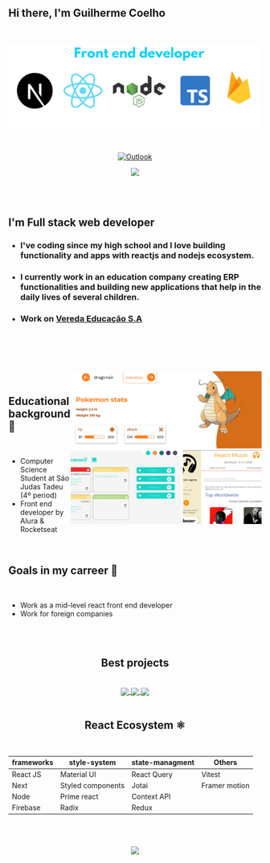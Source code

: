 <h2>Hi there, I'm Guilherme Coelho</h2>

<br>

<p align="center">
<img src="./img/front_end_languages.png"/>
</p>

<br>

<div align="center">

<a href="mailto:gs.coelho_dev@outlook.com" target="_blank" align="center">

![Outlook](https://img.shields.io/badge/Microsoft_Outlook-0078D4?style=for-the-badge&logo=microsoft-outlook&logoColor=white)

<a href='https://www.linkedin.com/in/guilherme-santos-coelho-1b7036210/' target='_blank'><img src='https://img.shields.io/badge/LinkedIn-0077B5?style=for-the-badge&logo=linkedin&logoColor=white'/></a>
</a>

</div>

<br>
<br>

## I'm Full stack web developer

- ### I've coding since my high school and I love building functionality and apps with reactjs and nodejs ecosystem.
- ### I currently work in an education company creating ERP functionalities and building new applications that help in the daily lives of several children.
- ### Work on <a href="https://www.instagram.com/escolavereda/" target="_blank">Vereda Educação S.A</a>

<br/>

<br/><br/>

<div>
<img src="./img/background_projects.png" align="right" width="380px"/>

<br/>

## Educational background 📒

<br/>

- Computer Science Student at São Judas Tadeu (4º period)
- Front end developer by Alura & Rocketseat

<br/>

## Goals in my carreer 🚀

<br/>

- Work as a mid-level react front end developer
- Work for foreign companies

</div>

<br/>
<br/>

</div>
<h2 align="center">Best projects</h2>

<br>

<div align="center">
<a href="https://github.com/guicoelhodev/BoostYourself" target="_blank">
  <img align="center" src="https://github-readme-stats.vercel.app/api/pin/?username=GuiCoelho-S&repo=BoostYourself&theme=github_dark" />
</a>
<a href="https://github.com/guicoelhodev/ReactMusic" target="_blank">
  <img align="center" src="https://github-readme-stats.vercel.app/api/pin/?username=GuiCoelho-S&repo=ReactMusic&theme=github_dark" />
</a>
<a href="https://github.com/guicoelhodev/Pokedex-v3" target="_blank">
  <img align="center" src="https://github-readme-stats.vercel.app/api/pin/?username=GuiCoelho-S&repo=Pokedex-v3&theme=github_dark" />
</a>
</div>

<br/>
<h2 align="center"> React Ecosystem ⚛</h2>️

<div align="center">

| frameworks | style-system      | state-managment | Others        |
| ---------- | ----------------- | --------------- | ------------- |
| React JS   | Material UI       | React Query     | Vitest        |
| Next       | Styled components | Jotai           | Framer motion |
| Node       | Prime react       | Context API     |               |
| Firebase   | Radix             | Redux           |               |

</div>
<br/>

<br/>
<p align="center">
<img src="https://github-readme-stats.vercel.app/api?username=guicoelhodev&show_icons=true&theme=tokyonight" align="center"/>
</p>
<br>
